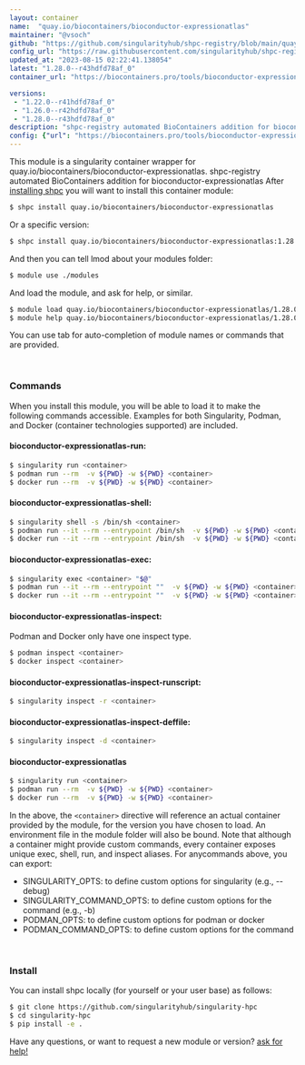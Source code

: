 ```yaml
---
layout: container
name:  "quay.io/biocontainers/bioconductor-expressionatlas"
maintainer: "@vsoch"
github: "https://github.com/singularityhub/shpc-registry/blob/main/quay.io/biocontainers/bioconductor-expressionatlas/container.yaml"
config_url: "https://raw.githubusercontent.com/singularityhub/shpc-registry/main/quay.io/biocontainers/bioconductor-expressionatlas/container.yaml"
updated_at: "2023-08-15 02:22:41.138054"
latest: "1.28.0--r43hdfd78af_0"
container_url: "https://biocontainers.pro/tools/bioconductor-expressionatlas"

versions:
 - "1.22.0--r41hdfd78af_0"
 - "1.26.0--r42hdfd78af_0"
 - "1.28.0--r43hdfd78af_0"
description: "shpc-registry automated BioContainers addition for bioconductor-expressionatlas"
config: {"url": "https://biocontainers.pro/tools/bioconductor-expressionatlas", "maintainer": "@vsoch", "description": "shpc-registry automated BioContainers addition for bioconductor-expressionatlas", "latest": {"1.28.0--r43hdfd78af_0": "sha256:f3b1b605b96f0b3e7c508f89eb6275ca644b6f6901a6d17e8bb3fcbf39be252c"}, "tags": {"1.22.0--r41hdfd78af_0": "sha256:caecbf4411994c57a17d80981911754694fab1898c02ab9ffdad457001f1841d", "1.26.0--r42hdfd78af_0": "sha256:1627091c59a803e4a93e76affd77518cbf09cea7875c3cb9adce63dc7e2aa194", "1.28.0--r43hdfd78af_0": "sha256:f3b1b605b96f0b3e7c508f89eb6275ca644b6f6901a6d17e8bb3fcbf39be252c"}, "docker": "quay.io/biocontainers/bioconductor-expressionatlas"}
---
```


This module is a singularity container wrapper for quay.io/biocontainers/bioconductor-expressionatlas.
shpc-registry automated BioContainers addition for bioconductor-expressionatlas
After [installing shpc](#install) you will want to install this container module:


```bash
$ shpc install quay.io/biocontainers/bioconductor-expressionatlas
```

Or a specific version:

```bash
$ shpc install quay.io/biocontainers/bioconductor-expressionatlas:1.28.0--r43hdfd78af_0
```

And then you can tell lmod about your modules folder:

```bash
$ module use ./modules
```

And load the module, and ask for help, or similar.

```bash
$ module load quay.io/biocontainers/bioconductor-expressionatlas/1.28.0--r43hdfd78af_0
$ module help quay.io/biocontainers/bioconductor-expressionatlas/1.28.0--r43hdfd78af_0
```

You can use tab for auto-completion of module names or commands that are provided.

<br>

### Commands

When you install this module, you will be able to load it to make the following commands accessible.
Examples for both Singularity, Podman, and Docker (container technologies supported) are included.

#### bioconductor-expressionatlas-run:

```bash
$ singularity run <container>
$ podman run --rm  -v ${PWD} -w ${PWD} <container>
$ docker run --rm  -v ${PWD} -w ${PWD} <container>
```

#### bioconductor-expressionatlas-shell:

```bash
$ singularity shell -s /bin/sh <container>
$ podman run --it --rm --entrypoint /bin/sh  -v ${PWD} -w ${PWD} <container>
$ docker run --it --rm --entrypoint /bin/sh  -v ${PWD} -w ${PWD} <container>
```

#### bioconductor-expressionatlas-exec:

```bash
$ singularity exec <container> "$@"
$ podman run --it --rm --entrypoint ""  -v ${PWD} -w ${PWD} <container> "$@"
$ docker run --it --rm --entrypoint ""  -v ${PWD} -w ${PWD} <container> "$@"
```

#### bioconductor-expressionatlas-inspect:

Podman and Docker only have one inspect type.

```bash
$ podman inspect <container>
$ docker inspect <container>
```

#### bioconductor-expressionatlas-inspect-runscript:

```bash
$ singularity inspect -r <container>
```

#### bioconductor-expressionatlas-inspect-deffile:

```bash
$ singularity inspect -d <container>
```



#### bioconductor-expressionatlas

```bash
$ singularity run <container>
$ podman run --rm  -v ${PWD} -w ${PWD} <container>
$ docker run --rm  -v ${PWD} -w ${PWD} <container>
```


In the above, the `<container>` directive will reference an actual container provided
by the module, for the version you have chosen to load. An environment file in the
module folder will also be bound. Note that although a container
might provide custom commands, every container exposes unique exec, shell, run, and
inspect aliases. For anycommands above, you can export:

 - SINGULARITY_OPTS: to define custom options for singularity (e.g., --debug)
 - SINGULARITY_COMMAND_OPTS: to define custom options for the command (e.g., -b)
 - PODMAN_OPTS: to define custom options for podman or docker
 - PODMAN_COMMAND_OPTS: to define custom options for the command

<br>

### Install

You can install shpc locally (for yourself or your user base) as follows:

```bash
$ git clone https://github.com/singularityhub/singularity-hpc
$ cd singularity-hpc
$ pip install -e .
```

Have any questions, or want to request a new module or version? [ask for help!](https://github.com/singularityhub/singularity-hpc/issues)